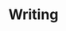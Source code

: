 ---
aliases: ["posts", "articles", "blog"]
title: "Writing"
description: "My Words 📝"
image: "images/nikhil-v2-card-small.png"
---
